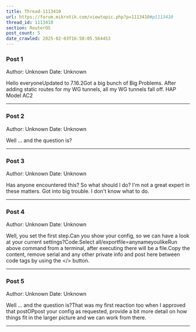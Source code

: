 ```yaml
---
title: Thread-1113410
url: https://forum.mikrotik.com/viewtopic.php?p=1113410#p1113410
thread_id: 1113410
section: RouterOS
post_count: 5
date_crawled: 2025-02-03T16:50:05.564453
---
```


### Post 1
Author: Unknown
Date: Unknown

Hello everyoneUpdated to 7.16.2Got a big bunch of Big Problems. After adding static routes for my WG tunnels, all my WG tunnels fall off. HAP Model AC2

---
### Post 2
Author: Unknown
Date: Unknown

Well ... and the question is?

---
### Post 3
Author: Unknown
Date: Unknown

Has anyone encountered this? So what should I do? I'm not a great expert in these matters. Got into big trouble. I don't know what to do.

---
### Post 4
Author: Unknown
Date: Unknown

Well, you set the first step.Can you show your config, so we can have a look at your current settings?Code:Select all/exportfile=anynameyoulikeRun above command from a terminal, after executing there will be a file.Copy the content, remove serial and any other private info and post here between code tags by using the </> button.

---
### Post 5
Author: Unknown
Date: Unknown

Well ... and the question is?That was my first reaction too when I approved that postOPpost your config as requested, provide a bit more detail on how things fit in the larger picture and we can work from there.

---
